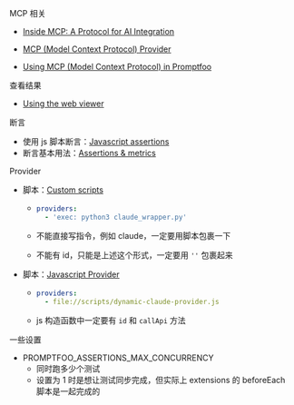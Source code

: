 MCP 相关

+ [Inside MCP: A Protocol for AI Integration](https://www.promptfoo.dev/blog/understanding-mcp/)

+ [MCP (Model Context Protocol) Provider](https://www.promptfoo.dev/docs/providers/mcp/)
+ [Using MCP (Model Context Protocol) in Promptfoo](https://www.promptfoo.dev/docs/integrations/mcp/)



查看结果

+ [Using the web viewer](https://www.promptfoo.dev/docs/usage/web-ui/)



断言

+ 使用 js 脚本断言：[Javascript assertions](https://www.promptfoo.dev/docs/configuration/expected-outputs/javascript)
+ 断言基本用法：[Assertions & metrics](https://www.promptfoo.dev/docs/configuration/expected-outputs/)



Provider

+ 脚本：[Custom scripts](https://www.promptfoo.dev/docs/providers/custom-script/)

  + ```yaml
    providers:
      - 'exec: python3 claude_wrapper.py'
    ```

  + 不能直接写指令，例如 claude，一定要用脚本包裹一下

  + 不能有 id，只能是上述这个形式，一定要用 `''` 包裹起来

+ 脚本：[Javascript Provider](https://www.promptfoo.dev/docs/providers/custom-api/)

  + ```yaml
    providers:
      - file://scripts/dynamic-claude-provider.js
    ```

  + js 构造函数中一定要有 `id` 和 `callApi` 方法



一些设置

+ PROMPTFOO_ASSERTIONS_MAX_CONCURRENCY
  + 同时跑多少个测试
  + 设置为 1 时是想让测试同步完成，但实际上 extensions 的 beforeEach 脚本是一起完成的